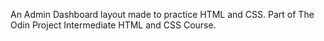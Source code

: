 An Admin Dashboard layout made to practice HTML and CSS. Part of The Odin Project Intermediate HTML and CSS Course.